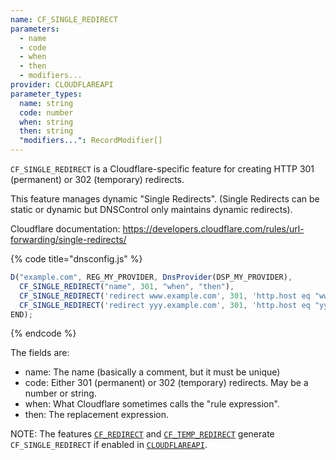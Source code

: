 ```yaml
---
name: CF_SINGLE_REDIRECT
parameters:
  - name
  - code
  - when
  - then
  - modifiers...
provider: CLOUDFLAREAPI
parameter_types:
  name: string
  code: number
  when: string
  then: string
  "modifiers...": RecordModifier[]
---
```


`CF_SINGLE_REDIRECT` is a Cloudflare-specific feature for creating HTTP 301
(permanent) or 302 (temporary) redirects.

This feature manages dynamic "Single Redirects". (Single Redirects can be
static or dynamic but DNSControl only maintains dynamic redirects).

Cloudflare documentation: https://developers.cloudflare.com/rules/url-forwarding/single-redirects/

{% code title="dnsconfig.js" %}
```javascript
D("example.com", REG_MY_PROVIDER, DnsProvider(DSP_MY_PROVIDER),
  CF_SINGLE_REDIRECT("name", 301, "when", "then"),
  CF_SINGLE_REDIRECT('redirect www.example.com', 301, 'http.host eq "www.example.com"', 'concat("https://otherplace.com", http.request.uri.path)'),
  CF_SINGLE_REDIRECT('redirect yyy.example.com', 301, 'http.host eq "yyy.example.com"', 'concat("https://survey.stackoverflow.co", "")'),
END);
```
{% endcode %}

The fields are:

* name: The name (basically a comment, but it must be unique)
* code: Either 301 (permanent) or 302 (temporary) redirects. May be a number or string.
* when: What Cloudflare sometimes calls the "rule expression".
* then: The replacement expression.

NOTE:
The features [`CF_REDIRECT`](CF_REDIRECT.md) and [`CF_TEMP_REDIRECT`](CF_TEMP_REDIRECT.md) generate `CF_SINGLE_REDIRECT` if enabled in [`CLOUDFLAREAPI`](../../provider/cloudflareapi.md).
